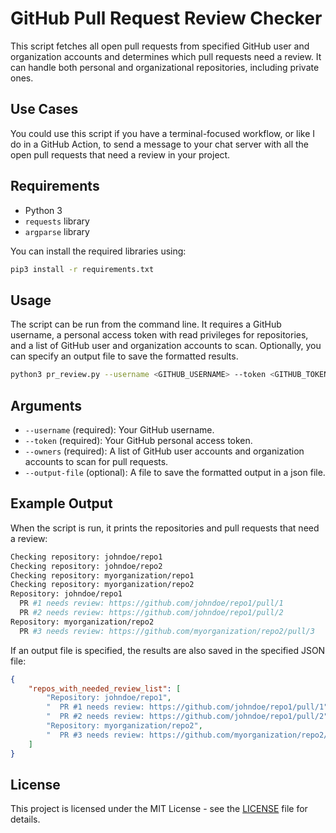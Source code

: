 # GitHub Pull Request Review Checker

This script fetches all open pull requests from specified GitHub user and organization accounts and determines which pull requests need a review. It can handle both personal and organizational repositories, including private ones.

## Use Cases

You could use this script if you have a terminal-focused workflow, or like I do in a GitHub Action, to send a message to your chat server with all the open pull requests that need a review in your project.

## Requirements

- Python 3
- `requests` library
- `argparse` library

You can install the required libraries using:

```sh
pip3 install -r requirements.txt
```

## Usage
The script can be run from the command line. It requires a GitHub username, a personal access token with read privileges for repositories, and a list of GitHub user and organization accounts to scan. Optionally, you can specify an output file to save the formatted results.

```sh
python3 pr_review.py --username <GITHUB_USERNAME> --token <GITHUB_TOKEN> --owners <OWNER1> <OWNER2> <ORG> --output-file <OUTPUT_FILE>
```

## Arguments

- `--username` (required): Your GitHub username.
- `--token` (required): Your GitHub personal access token.
- `--owners` (required): A list of GitHub user accounts and organization accounts to scan for pull requests.
- `--output-file` (optional): A file to save the formatted output in a json file.

## Example Output

When the script is run, it prints the repositories and pull requests that need a review:

```sh
Checking repository: johndoe/repo1
Checking repository: johndoe/repo2
Checking repository: myorganization/repo1
Checking repository: myorganization/repo2
Repository: johndoe/repo1
  PR #1 needs review: https://github.com/johndoe/repo1/pull/1
  PR #2 needs review: https://github.com/johndoe/repo1/pull/2
Repository: myorganization/repo2
  PR #3 needs review: https://github.com/myorganization/repo2/pull/3
```

If an output file is specified, the results are also saved in the specified JSON file:

```json
{
    "repos_with_needed_review_list": [
        "Repository: johndoe/repo1",
        "  PR #1 needs review: https://github.com/johndoe/repo1/pull/1",
        "  PR #2 needs review: https://github.com/johndoe/repo1/pull/2",
        "Repository: myorganization/repo2",
        "  PR #3 needs review: https://github.com/myorganization/repo2/pull/3"
    ]
}
```
## License

This project is licensed under the MIT License - see the [LICENSE](../LICENSE) file for details.
